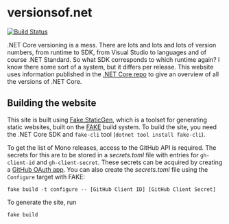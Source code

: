 # versionsof.net

[![Build Status](https://dev.azure.com/arthurrump/versionsof.net/_apis/build/status/versionsof.net?branchName=master)](https://dev.azure.com/arthurrump/versionsof.net/_build/latest?definitionId=17&branchName=master)

.NET Core versioning is a mess. There are lots and lots and lots of version numbers, from runtime to SDK, from Visual Studio to languages and of course .NET Standard. So what SDK corresponds to which runtime again? I know there some sort of a system, but it differs per release. This website uses information published in the [.NET Core repo](https://github.com/dotnet/core/blob/master/release-notes/) to give an overview of all the versions of .NET Core.

## Building the website

This site is built using [Fake.StaticGen](https://github.com/arthurrump/Fake.StaticGen), which is a toolset for generating static websites, built on the [FAKE](https://fake.build) build system. To build the site, you need the .NET Core SDK and `fake-cli` tool (`dotnet tool install fake-cli`). 

To get the list of Mono releases, access to the GitHub API is required. The secrets for this are to be stored in a *secrets.toml* file with entries for `gh-client-id` and `gh-client-secret`. These secrets can be acquired by creating a [GitHub OAuth app](https://github.com/settings/developers). You can also create the *secrets.toml* file using the `Configure` target with FAKE:

```
fake build -t configure -- [GitHub Client ID] [GitHub Client Secret]
```

To generate the site, run

```
fake build
```
